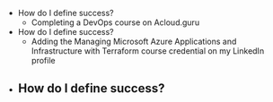 - How do I define success?
	- Completing a DevOps course on Acloud.guru
- How do I define success?
	- Adding the Managing Microsoft Azure Applications and Infrastructure with Terraform course credential on my LinkedIn profile
- How do I define success?
	-